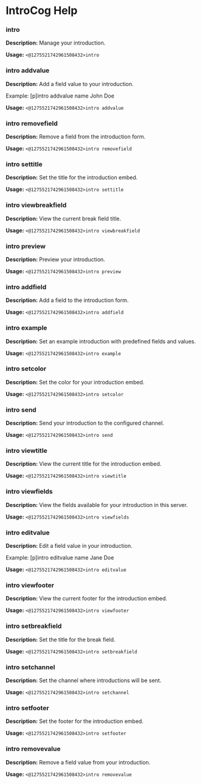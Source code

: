 # IntroCog Help

### intro

**Description:** Manage your introduction.

**Usage:** `<@1275521742961508432>intro`

### intro addvalue

**Description:** Add a field value to your introduction.

Example: [p]intro addvalue name John Doe

**Usage:** `<@1275521742961508432>intro addvalue`

### intro removefield

**Description:** Remove a field from the introduction form.

**Usage:** `<@1275521742961508432>intro removefield`

### intro settitle

**Description:** Set the title for the introduction embed.

**Usage:** `<@1275521742961508432>intro settitle`

### intro viewbreakfield

**Description:** View the current break field title.

**Usage:** `<@1275521742961508432>intro viewbreakfield`

### intro preview

**Description:** Preview your introduction.

**Usage:** `<@1275521742961508432>intro preview`

### intro addfield

**Description:** Add a field to the introduction form.

**Usage:** `<@1275521742961508432>intro addfield`

### intro example

**Description:** Set an example introduction with predefined fields and values.

**Usage:** `<@1275521742961508432>intro example`

### intro setcolor

**Description:** Set the color for your introduction embed.

**Usage:** `<@1275521742961508432>intro setcolor`

### intro send

**Description:** Send your introduction to the configured channel.

**Usage:** `<@1275521742961508432>intro send`

### intro viewtitle

**Description:** View the current title for the introduction embed.

**Usage:** `<@1275521742961508432>intro viewtitle`

### intro viewfields

**Description:** View the fields available for your introduction in this server.

**Usage:** `<@1275521742961508432>intro viewfields`

### intro editvalue

**Description:** Edit a field value in your introduction.

Example: [p]intro editvalue name Jane Doe

**Usage:** `<@1275521742961508432>intro editvalue`

### intro viewfooter

**Description:** View the current footer for the introduction embed.

**Usage:** `<@1275521742961508432>intro viewfooter`

### intro setbreakfield

**Description:** Set the title for the break field.

**Usage:** `<@1275521742961508432>intro setbreakfield`

### intro setchannel

**Description:** Set the channel where introductions will be sent.

**Usage:** `<@1275521742961508432>intro setchannel`

### intro setfooter

**Description:** Set the footer for the introduction embed.

**Usage:** `<@1275521742961508432>intro setfooter`

### intro removevalue

**Description:** Remove a field value from your introduction.

**Usage:** `<@1275521742961508432>intro removevalue`

